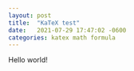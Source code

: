 ```yaml
---
layout: post
title:  "KaTeX test"
date:   2021-07-29 17:47:02 -0600
categories: katex math formula
---
```


Hello world!